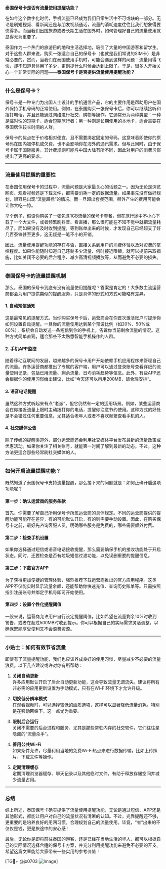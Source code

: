 **泰国保号卡是否有流量使用提醒功能？**

在如今这个数字化时代，手机流量已经成为我们日常生活中不可或缺的一部分。无论是刷短视频、看新闻还是与朋友视频通话，流量的消耗速度往往比我们想象得要快得多。而当我们出国旅游或者长期生活在国外时，如何管理好自己的流量使用就显得尤为重要了。

泰国作为一个热门的旅游目的地和生活选择地，吸引了大量的中国游客和留学生。对于这些人群来说，购买一张适合自己的保号卡（也就是我们常说的SIM卡）是非常必要的。然而，当我们在泰国使用手机时，可能会遇到这样的问题：流量用得飞快，却不知道具体用了多少，更别提什么时候会达到上限了。于是，很多人开始关心一个非常实际的问题——**泰国保号卡是否提供流量使用提醒功能？**

---

### **什么是保号卡？**
保号卡是一种专门为出国人士设计的手机通信产品，它的主要作用是帮助用户在国外保持手机号码的正常使用。例如，在泰国购买一张保号卡后，你可以继续接听和拨打电话，并且还能通过网络进行社交、购物等操作。它通常分为两种类型：一种是临时性的短期卡，适合短期旅行者；另一种则是长期使用的本地卡，适合需要在泰国居住较长时间的人群。

保号卡的优点在于价格相对便宜，且不需要绑定固定的号码。这意味着即使你的原号码在国内被停机或欠费，也不会影响你在海外的通讯需求。但与此同时，由于保号卡属于国际服务，其计费规则可能与中国大陆有所不同，因此对用户的消费习惯提出了更高的要求。

---

### **流量使用提醒的重要性**
在泰国使用保号卡的过程中，流量问题是大家最关心的话题之一。因为无论是浏览网页、观看视频还是下载文件，都需要消耗一定的数据流量。如果事先没有做好规划，很容易出现“流量超标”的情况。而一旦超出套餐范围，额外产生的费用可能会让你大吃一惊。

举个例子，假设你购买了一张包含1GB流量的保号卡套餐，但在旅行途中不小心下载了一个大文件，或者频繁刷抖音、看直播，那么很可能在不知不觉中就把流量耗尽了。而如果没有及时收到提醒，等到账单出来的时候，才发现自己已经超支了好几百泰铢甚至更多，这无疑是一笔不小的开销。

因此，流量使用提醒功能的存在与否，直接关系到用户的消费体验以及对资费的掌控程度。如果你能随时知道自己还剩多少流量、何时接近限额，就可以提前采取措施，比如关闭不必要的后台程序、减少高清视频播放等，从而避免不必要的损失。

---

### **泰国保号卡的流量提醒机制**
那么，泰国的保号卡到底有没有流量使用提醒呢？答案是肯定的！大多数主流运营商都会为用户提供类似的提醒服务，只是具体的形式和方式可能略有差异。

#### **1. 自动短信通知**
这是最常见的提醒方式。当你购买保号卡后，运营商会在你首次激活账户时提示你如何设置自动提醒。一旦你的流量使用达到某个预设比例（如20%、50%或80%），系统会自动发送一条短信到你的手机上，告诉你当前剩余流量的情况。这种方式简单直观，适合那些不太熟悉智能手机操作的人群。

#### **2. 手机APP监控**
随着移动互联网的发展，越来越多的保号卡用户开始依赖手机应用程序来管理自己的流量。许多运营商都推出了专属的客户端，用户可以通过登录账号查看详细的流量使用记录，包括已用流量、剩余流量、日均消耗趋势等信息。此外，有些APP还会根据你的使用习惯给出建议，比如“今天还可以再用200MB，请合理安排”。

#### **3. 语音电话提醒**
虽然这种方式听起来有点“老派”，但它仍然有一定的适用场景。例如，某些运营商会在你接近流量上限时主动拨打你的电话，提醒你注意节约使用。这种方式的好处是不会错过任何重要信息，尤其适合老年人或者不喜欢频繁查看手机的人。

#### **4. 社交媒体公告**
除了传统的提醒渠道外，部分运营商还会利用社交媒体平台发布最新的流量政策或优惠活动。如果你关注了相关账号，就能第一时间了解到最新的动态。不过，这种方法更适合那些经常刷社交媒体的人。

---

### **如何开启流量提醒功能？**
既然知道了泰国保号卡支持流量提醒，那么接下来的问题就是：如何正确开启这项功能呢？

#### **第一步：确认运营商的服务条款**
首先，你需要了解自己所用保号卡所属运营商的具体规定。不同的运营商提供的提醒功能可能存在差异，有的可能默认开启，有的则需要手动设置。因此，在购买保号卡之前，最好先咨询客服人员，明确哪些服务是免费的，哪些需要额外付费。

#### **第二步：检查手机设置**
如果你选择通过短信或语音电话接收提醒，那么需要确保手机的接收功能处于开启状态。同时，还要检查是否有垃圾短信过滤功能，以免误删重要的提醒信息。

#### **第三步：下载官方APP**
为了获得更加便捷的管理体验，强烈推荐下载运营商推出的官方应用程序。这类APP不仅能实时显示流量余额，还能帮助你快速充值、查询历史账单等。只需按照指引注册账号并绑定手机号即可开始使用。

#### **第四步：设置个性化提醒阈值**
一般来说，运营商允许用户自行设定提醒阈值，比如希望在流量剩余10%时收到警告，或者在超过500MB时收到提示。你可以根据自己的实际需求灵活调整，以确保既能享受便利又不会浪费资源。

---

### **小贴士：如何有效节省流量**
即使有了流量提醒功能，我们也应该养成良好的使用习惯，尽量减少不必要的流量浪费。以下几点建议或许对你有所帮助：

1. **关闭自动更新**  
   许多应用默认开启了后台自动更新功能，这会导致流量无谓流失。建议将所有非必需的应用更新设置为手动模式，只有在Wi-Fi环境下才允许升级。

2. **切换低分辨率模式**  
   在观看视频时，可以选择较低的画质选项，这样可以显著降低流量消耗。特别是在移动网络下，这一点尤为重要。

3. **限制后台运行**  
   关闭不需要的后台进程和服务，尤其是那些常驻内存的社交软件，它们往往是隐藏的“流量杀手”。

4. **善用公共Wi-Fi**  
   如果条件允许，尽量利用当地的免费Wi-Fi热点来进行数据传输，比如上传照片、下载文件等操作。

5. **定期清理缓存**  
   定期清理浏览器缓存、聊天记录以及其他临时文件，有助于释放存储空间并减少流量占用。

---

### **总结**
综上所述，泰国保号卡确实提供了流量使用提醒功能，无论是通过短信、APP还是其他形式，都能让用户对自己的流量状况有清晰的认知。不过，光靠提醒还不够，更重要的是培养良好的用网习惯，合理规划自己的流量使用。毕竟，“省”出来的不仅仅是钱，更是旅途中的安心感！

最后，无论你是即将前往泰国的游客，还是已经在当地生活的华人，都可以根据自己的实际情况选择合适的保号卡方案，并充分利用提醒功能来避免不必要的开支。希望这篇文章能给大家带来一些实用的参考价值！

[TG💪+ @jx0703 ![Image](https://github.com/user-attachments/assets/dbca1d08-cadb-493c-b0ec-ad6f7a83f270)]